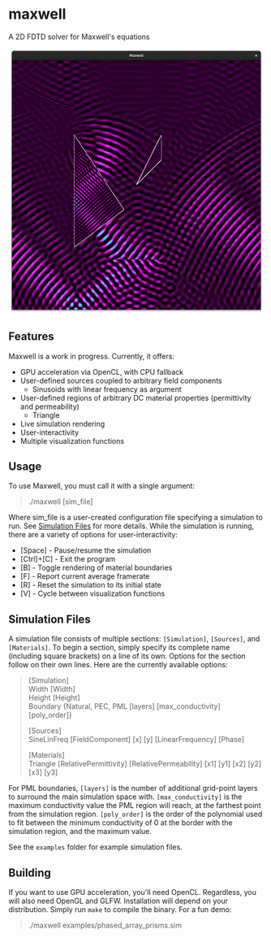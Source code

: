 # maxwell
A 2D FDTD solver for Maxwell's equations

![Demonstration](images/demo1.png)

## Features
Maxwell is a work in progress. Currently, it offers:
 * GPU acceleration via OpenCL, with CPU fallback
 * User-defined sources coupled to arbitrary field components
    * Sinusoids with linear frequency as argument
 * User-defined regions of arbitrary DC material properties (permittivity and permeability)
    * Triangle
 * Live simulation rendering
 * User-interactivity
 * Multiple visualization functions

## Usage
To use Maxwell, you must call it with a single argument:
 > ./maxwell [sim_file]

Where sim_file is a user-created configuration file specifying a simulation to run. See [Simulation Files](#simulation-files) for more details.
While the simulation is running, there are a variety of options for user-interactivity:
 * [Space] - Pause/resume the simulation
 * [Ctrl]+[C] - Exit the program
 * [B] - Toggle rendering of material boundaries
 * [F] - Report current average framerate
 * [R] - Reset the simulation to its initial state
 * [V] - Cycle between visualization functions

## Simulation Files
A simulation file consists of multiple sections: `[Simulation]`, `[Sources]`, and `[Materials]`. To begin a section, simply specify its complete name (including square brackets) on a line of its own. Options for the section follow on their own lines. Here are the currently available options:
> [Simulation]  
> Width [Width]  
> Height [Height]  
> Boundary {Natural, PEC, PML [layers] [max_conductivity] [poly_order]}  
>  
> [Sources]  
> SineLinFreq [FieldComponent] [x] [y] [LinearFrequency] [Phase]  
>  
> [Materials]  
> Triangle [RelativePermittivity] [RelativePermeability] [x1] [y1] [x2] [y2] [x3] [y3]  

For PML boundaries, `[layers]` is the number of additional grid-point layers to surround the main simulation space with. `[max_conductivity]` is the maximum conductivity value the PML region will reach, at the farthest point from the simulation region. `[poly_order]` is the order of the polynomial used to fit between the minimum conductivity of 0 at the border with the simulation region, and the maximum value.

See the `examples` folder for example simulation files.

## Building
If you want to use GPU acceleration, you'll need OpenCL. Regardless, you will also need OpenGL and GLFW. Installation will depend on your distribution.
Simply run `make` to compile the binary. For a fun demo:

> ./maxwell examples/phased_array_prisms.sim

